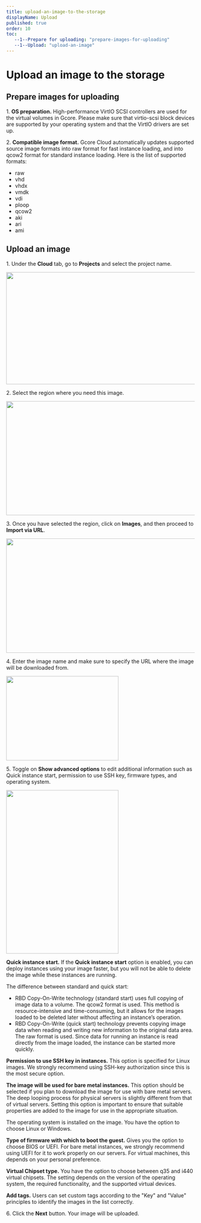 ```yaml
---
title: upload-an-image-to-the-storage
displayName: Upload
published: true
order: 10
toc:
   --1--Prepare for uploading: "prepare-images-for-uploading"
   --1--Upload: "upload-an-image"
---
```

# Upload an image to the storage

## Prepare images for uploading

1. **OS preparation.** High-performance VirtIO SCSI controllers are used for the virtual volumes in Gcore. Please make sure that virtio-scsi block devices are supported by your operating system and that the VirtIO drivers are set up.

2\. **Compatible image format.** Gcore Cloud automatically updates supported source image formats into raw format for fast instance loading, and into qcow2 format for standard instance loading. Here is the list of supported formats:

*   raw
*   vhd
*   vhdx
*   vmdk
*   vdi
*   ploop
*   qcow2
*   aki
*   ari
*   ami

## Upload an image

1. Under the **Cloud** tab, go to **Projects** and select the project name.

<img src="https://assets.gcore.pro/docs/cloud/images/upload-an-image-to-the-storage/12397877016977.png" alt="" width="665" height="299">

2. Select the region where you need this image.

<img src="https://assets.gcore.pro/docs/cloud/images/upload-an-image-to-the-storage/12397876992273.png" alt="" width="666" height="304">

3. Once you have selected the region, click on **Images**, and then proceed to **Import via URL**.

<img src="https://assets.gcore.pro/docs/cloud/images/upload-an-image-to-the-storage/12397871888145.png" alt="" width="666" height="305">

4. Enter the image name and make sure to specify the URL where the image will be downloaded from.

<img src="https://assets.gcore.pro/docs/cloud/images/upload-an-image-to-the-storage/12397872071313.png" alt="" width="300" height="225">

5. Toggle on **Show advanced options** to edit additional information such as Quick instance start, permission to use SSH key, firmware types, and operating system.

<img src="https://assets.gcore.pro/docs/cloud/images/upload-an-image-to-the-storage/12397872160785.png" alt="" width="300" height="436">

**Quick instance start.** If the **Quick instance start** option is enabled, you can deploy instances using your image faster, but you will not be able to delete the image while these instances are running.

The difference between standard and quick start:

*   RBD Copy-On-Write technology (standard start) uses full copying of image data to a volume. The qcow2 format is used. This method is resource-intensive and time-consuming, but it allows for the images loaded to be deleted later without affecting an instance’s operation.
*   RBD Copy-On-Write (quick start) technology prevents copying image data when reading and writing new information to the original data area. The raw format is used. Since data for running an instance is read directly from the image loaded, the instance can be started more quickly.

**Permission to use SSH key in instances.** This option is specified for Linux images. We strongly recommend using SSH-key authorization since this is the most secure option.

**The image will be used for bare metal instances.** This option should be selected if you plan to download the image for use with bare metal servers. The deep looping process for physical servers is slightly different from that of virtual servers. Setting this option is important to ensure that suitable properties are added to the image for use in the appropriate situation.

The operating system is installed on the image. You have the option to choose Linux or Windows.

**Type of firmware with which to boot the guest.** Gives you the option to choose BIOS or UEFI. For bare metal instances, we strongly recommend using UEFI for it to work properly on our servers. For virtual machines, this depends on your personal preference.

**Virtual Chipset type.** You have the option to choose between q35 and i440 virtual chipsets. The setting depends on the version of the operating system, the required functionality, and the supported virtual devices.

**Add tags.** Users can set custom tags according to the "Key" and "Value" principles to identify the images in the list correctly.

6. Click the **Next** button. Your image will be uploaded.